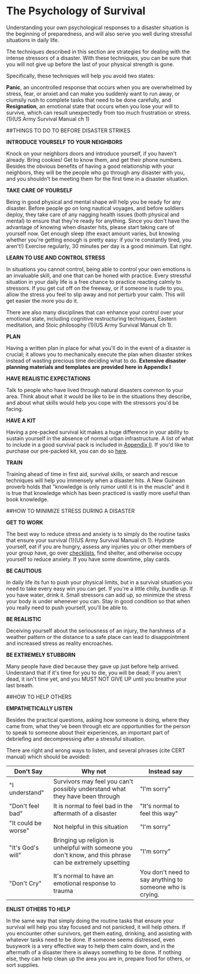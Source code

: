 # The Psychology of Survival

Understanding your own psychological responses to a disaster situation is the beginning of preparedness, and will also serve you well during stressful situations in daily life.

The techniques described in this section are strategies for dealing with the intense stressors of a disaster. With these techniques, you can be sure that you will not give up before the last of your physical strength is gone.

Specifically, these techniques will help you avoid two states:

**Panic**,  an uncontrolled response that occurs when you are overwhelmed by stress, fear, or anxiet and can make you suddenly want to run away, or clumsily rush to complete tasks that need to be done carefully, and **Resignation**, an emotional state that occurs when you lose your will to survive, which can result unexpectedly from too much frustration or stress.(1)(US Army Survival Manual ch 1)


##THINGS TO DO TO BEFORE DISASTER STRIKES

**INTRODUCE YOURSELF TO YOUR NEIGHBORS**

Knock on your neighbors doors and introduce yourself, if you haven't already. Bring cookies! Get to know them, and get their phone numbers. Besides the obvious benefits of having a good relationship with your neighbors, they will be the people who go through any disaster with you, and you shouldn't be meeting them for the first time in a disaster situation.

**TAKE CARE OF YOURSELF**

Being in good physical and mental shape will help you be ready for any disaster. Before people go on long nautical voyages, and before soldiers deploy, they take care of any nagging health issues (both physical and mental) to ensure that they're ready for anything. Since you don't have the advantage of knowing when disaster hits, please start taking care of yourself now. Get enough sleep (the exact amount varies, but knowing whether you're getting enough is pretty easy: if you're constantly tired, you aren't!) Exercise regularly, 30 minutes per day is a good minimum. Eat right.

**LEARN TO USE AND CONTROL STRESS**

In situations you cannot control, being able to control your own emotions is an invaluable skill, and one that can be honed with practice. Every stressful situation in your daily life is a free chance to practice reacting calmly to stressors. If you get cut off on the freeway, or if someone is rude to you, allow the stress you feel to slip away and not perturb your calm. This will get easier the more you do it.

There are also many disciplines that can enhance your control over your emotional state, including cognitive restructuring techniques, Eastern meditation, and Stoic philosophy (1)(US Army Survival Manual ch 1).

**PLAN**

Having a written plan in place for what you'll do in the event of a disaster is crucial; it allows you to mechanically execute the plan when disaster strikes instead of wasting precious time deciding what to do. **Extensive disaster planning materials and templates are provided here in Appendix I**

**HAVE REALISTIC EXPECTATIONS**

Talk to people who have lived through natural disasters common to your area. Think about what it would be like to be in the situations they describe, and about what skills would help you cope with the stressors you'd be facing.

**HAVE A KIT**

Having a pre-packed survival kit makes a huge difference in your ability to sustain yourself in the absence of normal urban infrastructure. A list of what to include in a good survival pack is included in [Appendix II](). If you'd like to purchase our pre-packed kit, you can do so [here]().

**TRAIN**

Training ahead of time in first aid, survival skills, or search and rescue techniques will help you immensely when a disaster hits. A New Guinean proverb holds that "knowledge is only rumor until it is in the muscle" and it is true that knowledge which has been practiced is vastly more useful than book knowledge.

##HOW TO MINIMIZE STRESS DURING A DISASTER

**GET TO WORK**

The best way to reduce stress and anxiety is to simply do the routine tasks that ensure your survival (1)(US Army Survival Manual ch 1). Hydrate yourself, eat if you are hungry, assess any injuries you or other members of your group have, go over [checklists](), find shelter, and otherwise occupy yourself to reduce anxiety. If you have some downtime, play cards.

**BE CAUTIOUS**

In daily life its fun to push your physical limits, but in a survival situation you need to take every easy win you can get. If you're a little chilly, bundle up. If you have water, drink it. Small stressors can add up, so minimize the stress your body is under whenever you can. Stay in good condition so that when you really need to push yourself, you'll be able to.

**BE REALISTIC**

Deceiving yourself about the seriousness of an injury, the harshness of a weather pattern or the distance to a safe place can lead to disappointment and increased stress as reality encroaches.

**BE EXTREMELY STUBBORN**

Many people have died because they gave up just before help arrived. Understand that if it's time for you to die, you will be dead; if you aren't dead, it isn't time yet, and you MUST NOT GIVE UP until you breathe your last breath.


##HOW TO HELP OTHERS

**EMPATHETICALLY LISTEN**

Besides the practical questions, asking how someone is doing, where they came from, what they've been through etc are opportunities for the person to speak to someone about their experiences, an important part of debriefing and decompressing after a stressful situation.

There are right and wrong ways to listen, and several phrases (cite CERT manual) which should be avoided:

| Don't Say | Why not | Instead say |
| -- | -- | -- |
| "I understand" | Survivors may feel you can't possibly understand what they have been through | "I'm sorry" |
| "Don't feel bad" | It is normal to feel bad in the aftermath of a disaster | "It's normal to feel this way" |
| "It could be worse" | Not helpful in this situation | "I'm sorry" |
| "It's God's will" | Bringing up religion is unhelpful with someone you don't know, and this phrase can be extremely upsetting | "I'm sorry" |
| "Don't Cry" | It's normal to have an emotional response to trauma | You don't need to say anything to someone who is crying. |




**ENLIST OTHERS TO HELP**

In the same way that simply doing the routine tasks that ensure your survival will help you stay focused and not panicked, it will help others. If you encounter other survivors, get them eating, drinking, and assisting with whatever tasks need to be done. If someone seems distressed, even busywork is a very effective way to help them calm down, and in the aftermath of a disaster there is always something to be done. If nothing else, they can help clean up the area you are in, prepare food for others, or sort supplies.





